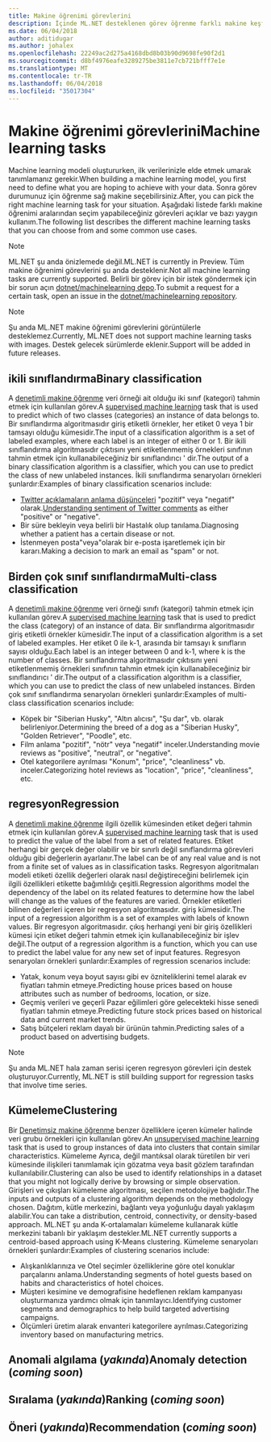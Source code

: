 ```yaml
---
title: Makine öğrenimi görevlerini
description: İçinde ML.NET desteklenen görev öğrenme farklı makine keşfedin.
ms.date: 06/04/2018
author: aditidugar
ms.author: johalex
ms.openlocfilehash: 22249ac2d275a4168dbd8b03b90d9698fe90f2d1
ms.sourcegitcommit: d8bf4976eafe3289275be3811e7cb721bfff7e1e
ms.translationtype: MT
ms.contentlocale: tr-TR
ms.lasthandoff: 06/04/2018
ms.locfileid: "35017304"
---
```

# <a name="machine-learning-tasks"></a><span data-ttu-id="66710-103">Makine öğrenimi görevlerini</span><span class="sxs-lookup"><span data-stu-id="66710-103">Machine learning tasks</span></span>

<span data-ttu-id="66710-104">Machine learning modeli oluştururken, ilk verilerinizle elde etmek umarak tanımlamanız gerekir.</span><span class="sxs-lookup"><span data-stu-id="66710-104">When building a machine learning model, you first need to define what you are hoping to achieve with your data.</span></span> <span data-ttu-id="66710-105">Sonra görev durumunuz için öğrenme sağ makine seçebilirsiniz.</span><span class="sxs-lookup"><span data-stu-id="66710-105">After, you can pick the right machine learning task for your situation.</span></span> <span data-ttu-id="66710-106">Aşağıdaki listede farklı makine öğrenimi aralarından seçim yapabileceğiniz görevleri açıklar ve bazı yaygın kullanım.</span><span class="sxs-lookup"><span data-stu-id="66710-106">The following list describes the different machine learning tasks that you can choose from and some common use cases.</span></span> 

> [!NOTE]
> <span data-ttu-id="66710-107">ML.NET şu anda önizlemede değil.</span><span class="sxs-lookup"><span data-stu-id="66710-107">ML.NET is currently in Preview.</span></span> <span data-ttu-id="66710-108">Tüm makine öğrenimi görevlerini şu anda desteklenir.</span><span class="sxs-lookup"><span data-stu-id="66710-108">Not all machine learning tasks are currently supported.</span></span> <span data-ttu-id="66710-109">Belirli bir görev için bir istek göndermek için bir sorun açın [dotnet/machinelearning depo](https://github.com/dotnet/machinelearning/issues).</span><span class="sxs-lookup"><span data-stu-id="66710-109">To submit a request for a certain task, open an issue in the [dotnet/machinelearning repository](https://github.com/dotnet/machinelearning/issues).</span></span>

> [!NOTE]
> <span data-ttu-id="66710-110">Şu anda ML.NET makine öğrenimi görevlerini görüntülerle desteklemez.</span><span class="sxs-lookup"><span data-stu-id="66710-110">Currently, ML.NET does not support machine learning tasks with images.</span></span> <span data-ttu-id="66710-111">Destek gelecek sürümlerde eklenir.</span><span class="sxs-lookup"><span data-stu-id="66710-111">Support will be added in future releases.</span></span> 

## <a name="binary-classification"></a><span data-ttu-id="66710-112">ikili sınıflandırma</span><span class="sxs-lookup"><span data-stu-id="66710-112">Binary classification</span></span>

<span data-ttu-id="66710-113">A [denetimli makine öğrenme](glossary.md#supervised-machine-learning) veri örneği ait olduğu iki sınıf (kategori) tahmin etmek için kullanılan görev.</span><span class="sxs-lookup"><span data-stu-id="66710-113">A [supervised machine learning](glossary.md#supervised-machine-learning) task that is used to predict which of two classes (categories) an instance of data belongs to.</span></span> <span data-ttu-id="66710-114">Bir sınıflandırma algoritmasıdır giriş etiketli örnekler, her etiket 0 veya 1 bir tamsayı olduğu kümesidir.</span><span class="sxs-lookup"><span data-stu-id="66710-114">The input of a classification algorithm is a set of labeled examples, where each label is an integer of either 0 or 1.</span></span> <span data-ttu-id="66710-115">Bir ikili sınıflandırma algoritmasıdır çıktısını yeni etiketlenmemiş örnekleri sınıfının tahmin etmek için kullanabileceğiniz bir sınıflandırıcı ' dir.</span><span class="sxs-lookup"><span data-stu-id="66710-115">The output of a binary classification algorithm is a classifier, which you can use to predict the class of new unlabeled instances.</span></span> <span data-ttu-id="66710-116">İkili sınıflandırma senaryoları örnekleri şunlardır:</span><span class="sxs-lookup"><span data-stu-id="66710-116">Examples of binary classification scenarios include:</span></span>

* <span data-ttu-id="66710-117">[Twitter açıklamaların anlama düşünceleri](../tutorials/sentiment-analysis.md) "pozitif" veya "negatif" olarak.</span><span class="sxs-lookup"><span data-stu-id="66710-117">[Understanding sentiment of Twitter comments](../tutorials/sentiment-analysis.md) as either "positive" or "negative".</span></span>
* <span data-ttu-id="66710-118">Bir süre bekleyin veya belirli bir Hastalık olup tanılama.</span><span class="sxs-lookup"><span data-stu-id="66710-118">Diagnosing whether a patient has a certain disease or not.</span></span>
* <span data-ttu-id="66710-119">İstenmeyen posta"veya"olarak bir e-posta işaretlemek için bir kararı.</span><span class="sxs-lookup"><span data-stu-id="66710-119">Making a decision to mark an email as "spam" or not.</span></span>

## <a name="multi-class-classification"></a><span data-ttu-id="66710-120">Birden çok sınıf sınıflandırma</span><span class="sxs-lookup"><span data-stu-id="66710-120">Multi-class classification</span></span>

<span data-ttu-id="66710-121">A [denetimli makine öğrenme](glossary.md#supervised-machine-learning) veri örneği sınıfı (kategori) tahmin etmek için kullanılan görev.</span><span class="sxs-lookup"><span data-stu-id="66710-121">A [supervised machine learning](glossary.md#supervised-machine-learning) task that is used to predict the class (category) of an instance of data.</span></span> <span data-ttu-id="66710-122">Bir sınıflandırma algoritmasıdır giriş etiketli örnekler kümesidir.</span><span class="sxs-lookup"><span data-stu-id="66710-122">The input of a classification algorithm is a set of labeled examples.</span></span> <span data-ttu-id="66710-123">Her etiket 0 ile k-1, arasında bir tamsayı k sınıfların sayısı olduğu.</span><span class="sxs-lookup"><span data-stu-id="66710-123">Each label is an integer between 0 and k-1, where k is the number of classes.</span></span> <span data-ttu-id="66710-124">Bir sınıflandırma algoritmasıdır çıktısını yeni etiketlenmemiş örnekleri sınıfının tahmin etmek için kullanabileceğiniz bir sınıflandırıcı ' dir.</span><span class="sxs-lookup"><span data-stu-id="66710-124">The output of a classification algorithm is a classifier, which you can use to predict the class of new unlabeled instances.</span></span> <span data-ttu-id="66710-125">Birden çok sınıf sınıflandırma senaryoları örnekleri şunlardır:</span><span class="sxs-lookup"><span data-stu-id="66710-125">Examples of multi-class classification scenarios include:</span></span>

* <span data-ttu-id="66710-126">Köpek bir "Siberian Husky", "Altın alıcısı", "Şu dar", vb. olarak belirleniyor.</span><span class="sxs-lookup"><span data-stu-id="66710-126">Determining the breed of a dog as a "Siberian Husky", "Golden Retriever", "Poodle", etc.</span></span>
* <span data-ttu-id="66710-127">Film anlama "pozitif", "nötr" veya "negatif" inceler.</span><span class="sxs-lookup"><span data-stu-id="66710-127">Understanding movie reviews as "positive", "neutral", or "negative".</span></span>
* <span data-ttu-id="66710-128">Otel kategorilere ayrılması "Konum", "price", "cleanliness" vb. inceler.</span><span class="sxs-lookup"><span data-stu-id="66710-128">Categorizing hotel reviews as "location", "price", "cleanliness", etc.</span></span>

## <a name="regression"></a><span data-ttu-id="66710-129">regresyon</span><span class="sxs-lookup"><span data-stu-id="66710-129">Regression</span></span>

<span data-ttu-id="66710-130">A [denetimli makine öğrenme](glossary.md#supervised-machine-learning) ilgili özellik kümesinden etiket değeri tahmin etmek için kullanılan görev.</span><span class="sxs-lookup"><span data-stu-id="66710-130">A [supervised machine learning](glossary.md#supervised-machine-learning) task that is used to predict the value of the label from a set of related features.</span></span> <span data-ttu-id="66710-131">Etiket herhangi bir gerçek değer olabilir ve bir sınırlı değil sınıflandırma görevleri olduğu gibi değerlerin ayarlanır.</span><span class="sxs-lookup"><span data-stu-id="66710-131">The label can be of any real value and is not from a finite set of values as in classification tasks.</span></span> <span data-ttu-id="66710-132">Regresyon algoritmaları modeli etiketi özellik değerleri olarak nasıl değiştireceğini belirlemek için ilgili özellikleri etikette bağımlılığı çeşitli.</span><span class="sxs-lookup"><span data-stu-id="66710-132">Regression algorithms model the dependency of the label on its related features to determine how the label will change as the values of the features are varied.</span></span> <span data-ttu-id="66710-133">Örnekler etiketleri bilinen değerleri içeren bir regresyon algoritmasıdır. giriş kümesidir.</span><span class="sxs-lookup"><span data-stu-id="66710-133">The input of a regression algorithm is a set of examples with labels of known values.</span></span> <span data-ttu-id="66710-134">Bir regresyon algoritmasıdır. çıkış herhangi yeni bir giriş özellikleri kümesi için etiket değeri tahmin etmek için kullanabileceğiniz bir işlev değil.</span><span class="sxs-lookup"><span data-stu-id="66710-134">The output of a regression algorithm is a function, which you can use to predict the label value for any new set of input features.</span></span> <span data-ttu-id="66710-135">Regresyon senaryoları örnekleri şunlardır:</span><span class="sxs-lookup"><span data-stu-id="66710-135">Examples of regression scenarios include:</span></span>

* <span data-ttu-id="66710-136">Yatak, konum veya boyut sayısı gibi ev özniteliklerini temel alarak ev fiyatları tahmin etmeye.</span><span class="sxs-lookup"><span data-stu-id="66710-136">Predicting house prices based on house attributes such as number of bedrooms, location, or size.</span></span>
* <span data-ttu-id="66710-137">Geçmiş verileri ve geçerli Pazar eğilimleri göre gelecekteki hisse senedi fiyatları tahmin etmeye.</span><span class="sxs-lookup"><span data-stu-id="66710-137">Predicting future stock prices based on historical data and current market trends.</span></span>
* <span data-ttu-id="66710-138">Satış bütçeleri reklam dayalı bir ürünün tahmin.</span><span class="sxs-lookup"><span data-stu-id="66710-138">Predicting sales of a product based on advertising budgets.</span></span>

> [!NOTE]
> <span data-ttu-id="66710-139">Şu anda ML.NET hala zaman serisi içeren regresyon görevleri için destek oluşturuyor.</span><span class="sxs-lookup"><span data-stu-id="66710-139">Currently, ML.NET is still building support for regression tasks that involve time series.</span></span>

## <a name="clustering"></a><span data-ttu-id="66710-140">Kümeleme</span><span class="sxs-lookup"><span data-stu-id="66710-140">Clustering</span></span>

<span data-ttu-id="66710-141">Bir [Denetimsiz makine öğrenme](glossary.md#unsupervised-machine-learning) benzer özelliklere içeren kümeler halinde veri grubu örnekleri için kullanılan görev.</span><span class="sxs-lookup"><span data-stu-id="66710-141">An [unsupervised machine learning](glossary.md#unsupervised-machine-learning) task that is used to group instances of data into clusters that contain similar characteristics.</span></span> <span data-ttu-id="66710-142">Kümeleme Ayrıca, değil mantıksal olarak türetilen bir veri kümesinde ilişkileri tanımlamak için gözatma veya basit gözlem tarafından kullanılabilir.</span><span class="sxs-lookup"><span data-stu-id="66710-142">Clustering can also be used to identify relationships in a dataset that you might not logically derive by browsing or simple observation.</span></span> <span data-ttu-id="66710-143">Girişleri ve çıkışları kümeleme algoritması, seçilen metodolojiye bağlıdır.</span><span class="sxs-lookup"><span data-stu-id="66710-143">The inputs and outputs of a clustering algorithm depends on the methodology chosen.</span></span> <span data-ttu-id="66710-144">Dağıtım, kütle merkezini, bağlantı veya yoğunluğu dayalı yaklaşım alabilir.</span><span class="sxs-lookup"><span data-stu-id="66710-144">You can take a distribution, centroid, connectivity, or density-based approach.</span></span> <span data-ttu-id="66710-145">ML.NET şu anda K-ortalamaları kümeleme kullanarak kütle merkezini tabanlı bir yaklaşım destekler.</span><span class="sxs-lookup"><span data-stu-id="66710-145">ML.NET currently supports a centroid-based approach using K-Means clustering.</span></span> <span data-ttu-id="66710-146">Kümeleme senaryoları örnekleri şunlardır:</span><span class="sxs-lookup"><span data-stu-id="66710-146">Examples of clustering scenarios include:</span></span>

* <span data-ttu-id="66710-147">Alışkanlıklarınıza ve Otel seçimler özelliklerine göre otel konuklar parçalarını anlama.</span><span class="sxs-lookup"><span data-stu-id="66710-147">Understanding segments of hotel guests based on habits and characteristics of hotel choices.</span></span>
* <span data-ttu-id="66710-148">Müşteri kesimine ve demografisine hedeflenen reklam kampanyası oluşturmanıza yardımcı olmak için tanımlayıcı.</span><span class="sxs-lookup"><span data-stu-id="66710-148">Identifying customer segments and demographics to help build targeted advertising campaigns.</span></span>
* <span data-ttu-id="66710-149">Ölçümleri üretim alarak envanteri kategorilere ayrılması.</span><span class="sxs-lookup"><span data-stu-id="66710-149">Categorizing inventory based on manufacturing metrics.</span></span>

## <a name="anomaly-detection-coming-soon"></a><span data-ttu-id="66710-150">Anomali algılama (*yakında*)</span><span class="sxs-lookup"><span data-stu-id="66710-150">Anomaly detection (*coming soon*)</span></span>

## <a name="ranking-coming-soon"></a><span data-ttu-id="66710-151">Sıralama (*yakında*)</span><span class="sxs-lookup"><span data-stu-id="66710-151">Ranking (*coming soon*)</span></span>

## <a name="recommendation-coming-soon"></a><span data-ttu-id="66710-152">Öneri (*yakında*)</span><span class="sxs-lookup"><span data-stu-id="66710-152">Recommendation (*coming soon*)</span></span>

